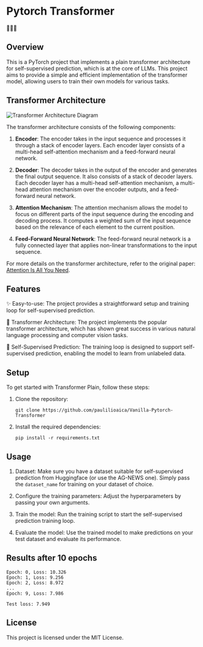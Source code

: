 ﻿# Pytorch Transformer
🤖🔮🔥

## Overview
This is a PyTorch project that implements a plain transformer architecture for self-supervised prediction, which is at the core of LLMs. This project aims to provide a simple and efficient implementation of the transformer model, allowing users to train their own models for various tasks.

## Transformer Architecture

![Transformer Architecture Diagram](https://machinelearningmastery.com/wp-content/uploads/2021/08/attention_research_1-500x1536.png)

 The transformer architecture consists of the following components:

1. **Encoder**: The encoder takes in the input sequence and processes it through a stack of encoder layers. Each encoder layer consists of a multi-head self-attention mechanism and a feed-forward neural network.

2. **Decoder**: The decoder takes in the output of the encoder and generates the final output sequence. It also consists of a stack of decoder layers. Each decoder layer has a multi-head self-attention mechanism, a multi-head attention mechanism over the encoder outputs, and a feed-forward neural network.

3. **Attention Mechanism**: The attention mechanism allows the model to focus on different parts of the input sequence during the encoding and decoding process. It computes a weighted sum of the input sequence based on the relevance of each element to the current position.

4. **Feed-Forward Neural Network**: The feed-forward neural network is a fully connected layer that applies non-linear transformations to the input sequence.



For more details on the transformer architecture, refer to the original paper: [Attention Is All You Need](https://arxiv.org/abs/1706.03762).



## Features

✨ Easy-to-use: The project provides a straightforward setup and training loop for self-supervised prediction.

🧠 Transformer Architecture: The project implements the popular transformer architecture, which has shown great success in various natural language processing and computer vision tasks.

🔀 Self-Supervised Prediction: The training loop is designed to support self-supervised prediction, enabling the model to learn from unlabeled data.

## Setup

To get started with Transformer Plain, follow these steps:

1. Clone the repository:

    ```shell
    git clone https://github.com/paulilioaica/Vanilla-Pytorch-Transformer
    ```

2. Install the required dependencies:

    ```shell
    pip install -r requirements.txt
    ```

## Usage

1. Dataset: Make sure you have a dataset suitable for self-supervised prediction from Huggingface (or use the AG-NEWS one). Simply pass the `dataset_name` for training on your dataset of choice.

2. Configure the training parameters: Adjust the hyperparameters by passing your own arguments.

3. Train the model: Run the training script to start the self-supervised prediction training loop.

4. Evaluate the model: Use the trained model to make predictions on your test dataset and evaluate its performance.

## Results after 10 epochs
```
Epoch: 0, Loss: 10.326
Epoch: 1, Loss: 9.256
Epoch: 2, Loss: 8.972
...
Epoch: 9, Loss: 7.986

Test loss: 7.949
```

## License

This project is licensed under the MIT License. 
